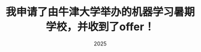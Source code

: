 ---
layout: post
title: "我申请了由牛津大学举办的机器学习暑期学校，并收到了offer！ "
date: 2025
categories: life
location: "Oxford, UK"
excerpt: "我非常自豪自己能够在Oxford Machine Learning Summer School（OxML）申请中获得offer！如果不去尝试自己的想法，那那些想法永远只会是空中楼阁。努力尝试，结果不会辜负自己。想，壮志凌云；干，脚踏实地！"
---